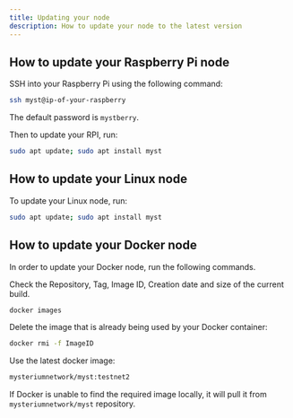 ```yaml
---
title: Updating your node
description: How to update your node to the latest version
---
```


## How to update your Raspberry Pi node

SSH into your Raspberry Pi using the following command:

```bash
ssh myst@ip-of-your-raspberry
```

The default password is  `mystberry`.

Then to update your RPI, run:

```bash
sudo apt update; sudo apt install myst
```

## How to update your Linux node

To update your Linux node, run:
```bash
sudo apt update; sudo apt install myst
```

## How to update your Docker node

In order to update your Docker node, run the following commands.

Check the Repository, Tag, Image ID, Creation date and size of the current build.

```bash
docker images
```

Delete the image that is already being used by your Docker container:

```bash
docker rmi -f ImageID
```

Use the latest docker image:

```bash
mysteriumnetwork/myst:testnet2
```

If Docker is unable to find the required image locally, it will pull it from `mysteriumnetwork/myst` repository.
